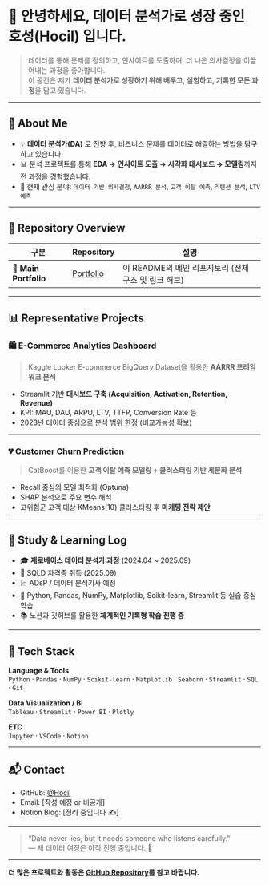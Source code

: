# 👋 안녕하세요, 데이터 분석가로 성장 중인 **호성(Hocil)** 입니다.

> 데이터를 통해 문제를 정의하고, 인사이트를 도출하며, 더 나은 의사결정을 이끌어내는 과정을 좋아합니다.  
> 이 공간은 제가 **데이터 분석가로 성장하기 위해 배우고, 실험하고, 기록한 모든 과정**을 담고 있습니다.

---

## 🚀 About Me

- 💡 **데이터 분석가(DA)** 로 전향 후, 비즈니스 문제를 데이터로 해결하는 방법을 탐구하고 있습니다.  
- 📊 분석 프로젝트를 통해 **EDA → 인사이트 도출 → 시각화 대시보드 → 모델링**까지 전 과정을 경험했습니다.  
- 💬 현재 관심 분야: `데이터 기반 의사결정`, `AARRR 분석`, `고객 이탈 예측`, `리텐션 분석`, `LTV 예측`

---

## 📂 Repository Overview

| 구분 | Repository | 설명 |
|------|-------------|------|
| 🎯 **Main Portfolio** | [Portfolio](https://github.com/Hocil/Portfolio) | 이 README의 메인 리포지토리 (전체 구조 및 링크 허브) |


---

## 📊 Representative Projects

### 🛍️ **E-Commerce Analytics Dashboard**
> Kaggle Looker E-commerce BigQuery Dataset을 활용한 **AARRR 프레임워크 분석**

- Streamlit 기반 **대시보드 구축 (Acquisition, Activation, Retention, Revenue)**
- KPI: MAU, DAU, ARPU, LTV, TTFP, Conversion Rate 등
- 2023년 데이터 중심으로 분석 범위 한정 (비교가능성 확보)

---

### 💔 **Customer Churn Prediction**
> CatBoost를 이용한 **고객 이탈 예측 모델링 + 클러스터링 기반 세분화 분석**

- Recall 중심의 모델 최적화 (Optuna)
- SHAP 분석으로 주요 변수 해석
- 고위험군 고객 대상 KMeans(10) 클러스터링 후 **마케팅 전략 제안**

---

## 🧾 Study & Learning Log

- 🎓 **제로베이스 데이터 분석가 과정** (2024.04 ~ 2025.09)
- 🧩 SQLD 자격증 취득 (2025.09)
- 📈 ADsP / 데이터 분석기사 예정
- 🐍 Python, Pandas, NumPy, Matplotlib, Scikit-learn, Streamlit 등 실습 중심 학습
- 📚 노션과 깃허브를 활용한 **체계적인 기록형 학습 진행 중**

---

## 🧠 Tech Stack

**Language & Tools**  
`Python` · `Pandas` · `NumPy` · `Scikit-learn` · `Matplotlib` · `Seaborn` · `Streamlit` · `SQL` · `Git`  

**Data Visualization / BI**  
`Tableau` · `Streamlit` · `Power BI` · `Plotly` 

**ETC**  
`Jupyter` · `VSCode` · `Notion`

---

## 📬 Contact

- GitHub: [@Hocil](https://github.com/Hocil)
- Email: [작성 예정 or 비공개]
- Notion Blog: [정리 중입니다 ✍️]

---

> “Data never lies, but it needs someone who listens carefully.”  
> — 제 데이터 여정은 아직 진행 중입니다. 👣
---

**더 많은 프로젝트와 활동은 [GitHub Repository](https://github.com/Hocil?tab=repositories)를 참고 바랍니다.**


